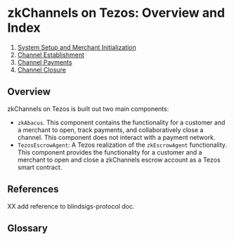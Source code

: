 # zkChannels on Tezos: Overview and Index


1. [System Setup and Merchant Initialization](setup.md)
3. [Channel Establishment](channel-establishment.md)
4. [Channel Payments](channel-payments.md)
5. [Channel Closure](channel-closure.md) 


## Overview
zkChannels on Tezos is built out two main components:
* `zkAbacus`. This component contains the functionality for a customer and a merchant to open, track payments, and collaboratively close a channel. This component does not interact with a payment network.
* `TezosEscrowAgent`: A Tezos realization of the `zkEscrowAgent` functionality. This component provides the functionality for a customer and a merchant to open and close a zkChannels escrow account as a Tezos smart contract. 

## References
XX add reference to blindsigs-protocol doc.

## Glossary


